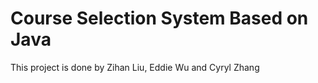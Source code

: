 # Course Selection System Based on Java
This project is done by Zihan Liu, Eddie Wu and Cyryl Zhang
